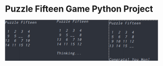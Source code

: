 # Puzzle Fifteen Game Python Project

![ScreenShot](https://github.com/emrekndl/Python/blob/master/puzzleFifteen/screenShot1.png)
